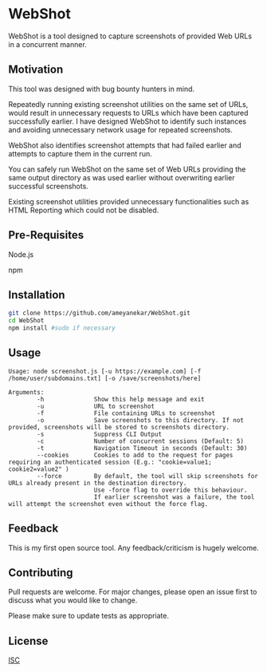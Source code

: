 # WebShot

WebShot is a tool designed to capture screenshots of provided Web URLs in a concurrent manner.

## Motivation

This tool was designed with bug bounty hunters in mind.

Repeatedly running existing screenshot utilities on the same set of URLs, would result in unnecessary requests to URLs which have been captured successfully earlier. I have designed WebShot to identify such instances and avoiding unnecessary network usage for repeated screenshots.

WebShot also identifies screenshot attempts that had failed earlier and attempts to capture them in the current run.

You can safely run WebShot on the same set of Web URLs providing the same output directory as was used earlier without overwriting earlier successful screenshots.

Existing screenshot utilities provided unnecessary functionalities such as HTML Reporting which could not be disabled.

## Pre-Requisites

Node.js

npm

## Installation

```bash
git clone https://github.com/ameyanekar/WebShot.git
cd WebShot
npm install #sudo if necessary
```

## Usage

```text
Usage: node screenshot.js [-u https://example.com] [-f /home/user/subdomains.txt] [-o /save/screenshots/here]

Arguments:
        -h              Show this help message and exit
        -u              URL to screenshot
        -f              File containing URLs to screenshot
        -o              Save screenshots to this directory. If not provided, screenshots will be stored to screenshots directory.
        -s              Suppress CLI Output
        -c              Number of concurrent sessions (Default: 5)
        -t              Navigation Timeout in seconds (Default: 30)
		--cookies       Cookies to add to the request for pages requiring an authenticated session (E.g.: "cookie=value1; cookie2=value2" )
        --force         By default, the tool will skip screenshots for URLs already present in the destination directory.
                        Use -force flag to override this behaviour.
                        If earlier screenshot was a failure, the tool will attempt the screenshot even without the force flag.
```

## Feedback

This is my first open source tool. Any feedback/criticism is hugely welcome.

## Contributing

Pull requests are welcome. For major changes, please open an issue first to discuss what you would like to change.

Please make sure to update tests as appropriate.

## License

[ISC](https://opensource.org/licenses/ISC)
